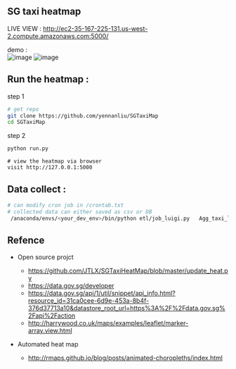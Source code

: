 ## SG taxi heatmap 




LIVE VIEW : <http://ec2-35-167-225-131.us-west-2.compute.amazonaws.com:5000/>

demo :  
		![image](https://github.com/yennanliu/SGTaxiMap/blob/master/data/taxi_location.png)
		![image](https://github.com/yennanliu/SGTaxiMap/blob/master/data/heatmap.png)




## Run the heatmap :

step 1 

```Bash
# get repo 
git clone https://github.com/yennanliu/SGTaxiMap
cd SGTaxiMap

```

step 2 

```Bash
python run.py
```
```
# view the heatmap via browser 
visit http://127.0.0.1:5000 
```


## Data collect :

```Bash 
# can modify cron job in /crontab.txt 
# collected data can either saved as csv or DB 
 /anaconda/envs/<your_dev_env>/bin/python etl/job_luigi.py   Agg_taxi_locations

```

## Refence 

- Open source projct 
	- https://github.com/JTLX/SGTaxiHeatMap/blob/master/update_heat.py
	- https://data.gov.sg/developer
	- https://data.gov.sg/api/1/util/snippet/api_info.html?resource_id=31ca0cee-6d9e-453a-8b4f-376d37713a10&datastore_root_url=https%3A%2F%2Fdata.gov.sg%2Fapi%2Faction
	- http://harrywood.co.uk/maps/examples/leaflet/marker-array.view.html

- Automated heat map 
	- http://rmaps.github.io/blog/posts/animated-choropleths/index.html




